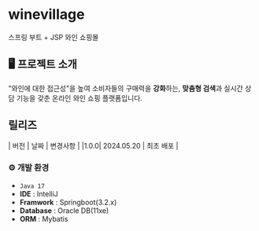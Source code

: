 # winevillage
스프링 부트 + JSP 와인 쇼핑몰

## 🖥️ 프로젝트 소개
"와인에 대한 접근성"을 높여 소비자들의 구매력을 **강화**하는, **맞춤형 검색**과 실시간 상담 기능을 갖춘 온라인 와인 쇼핑 플랫폼입니다.

## 릴리즈
| 버전 | 날짜 | 변경사항 |
|1.0.0| 2024.05.20 | 최초 배포 |

### ⚙️ 개발 환경
-  `Java 17`
-  **IDE** : IntelliJ
-  **Framwork** : Springboot(3.2.x)
-  **Database** : Oracle DB(11xe)
-  **ORM** : Mybatis   
